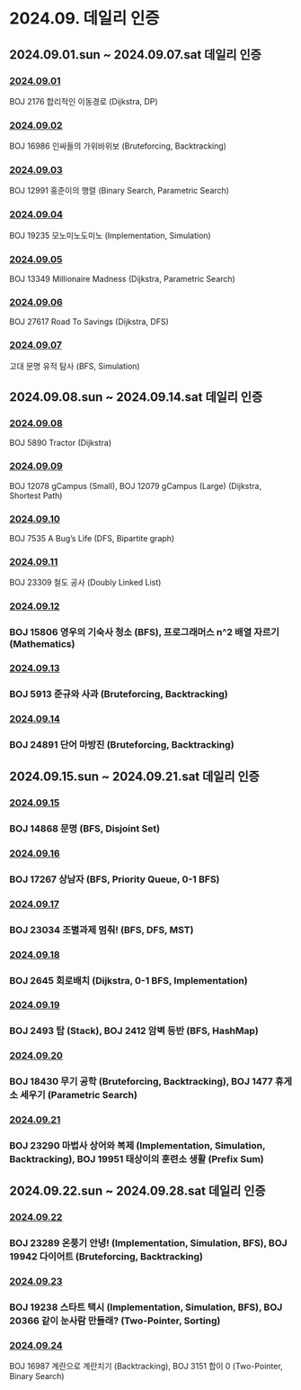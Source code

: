 # 2024.09. 데일리 인증

## 2024.09.01.sun ~ 2024.09.07.sat 데일리 인증

### [2024.09.01](https://github.com/jwelyl/daily_certification/blob/main/2024/09/01/24_09_01_daily_certification.md)
BOJ 2176 합리적인 이동경로 (Dijkstra, DP)

### [2024.09.02](https://github.com/jwelyl/daily_certification/blob/main/2024/09/02/24_09_02_daily_certification.md)
BOJ 16986 인싸들의 가위바위보 (Bruteforcing, Backtracking)

### [2024.09.03](https://github.com/jwelyl/daily_certification/blob/main/2024/09/03/24_09_03_daily_certification.md)
BOJ 12991 홍준이의 행렬 (Binary Search, Parametric Search)

### [2024.09.04](https://github.com/jwelyl/daily_certification/blob/main/2024/09/04/24_09_04_daily_certification.md)
BOJ 19235 모노미노도미노 (Implementation, Simulation)

### [2024.09.05](https://github.com/jwelyl/daily_certification/blob/main/2024/09/05/24_09_05_daily_certification.md)
BOJ 13349 Millionaire Madness (Dijkstra, Parametric Search)

### [2024.09.06](https://github.com/jwelyl/daily_certification/blob/main/2024/09/06/24_09_06_daily_certification.md)
BOJ 27617 Road To Savings (Dijkstra, DFS)

### [2024.09.07](https://github.com/jwelyl/daily_certification/blob/main/2024/09/07/24_09_07_daily_certification.md)
고대 문명 유적 탐사 (BFS, Simulation)

## 2024.09.08.sun ~ 2024.09.14.sat 데일리 인증

### [2024.09.08](https://github.com/jwelyl/daily_certification/blob/main/2024/09/08/24_09_08_daily_certification.md)
BOJ 5890 Tractor (Dijkstra)

### [2024.09.09](https://github.com/jwelyl/daily_certification/blob/main/2024/09/09/24_09_09_daily_certification.md)
BOJ 12078 gCampus (Small), BOJ 12079 gCampus (Large) (Dijkstra, Shortest Path)

### [2024.09.10](https://github.com/jwelyl/daily_certification/blob/main/2024/09/10/24_09_10_daily_certification.md)
BOJ 7535 A Bug’s Life (DFS, Bipartite graph)

### [2024.09.11](https://github.com/jwelyl/daily_certification/blob/main/2024/09/11/24_09_11_daily_certification.md)
BOJ 23309 철도 공사 (Doubly Linked List)

### [2024.09.12](https://github.com/jwelyl/daily_certification/blob/main/2024/09/12/24_09_12_daily_certification.md)
### BOJ 15806 영우의 기숙사 청소 (BFS), 프로그래머스 n^2 배열 자르기 (Mathematics)

### [2024.09.13](https://github.com/jwelyl/daily_certification/blob/main/2024/09/13/24_09_13_daily_certification.md)
### BOJ 5913 준규와 사과 (Bruteforcing, Backtracking)

### [2024.09.14](https://github.com/jwelyl/daily_certification/blob/main/2024/09/14/24_09_14_daily_certification.md)
### BOJ 24891 단어 마방진 (Bruteforcing, Backtracking)

## 2024.09.15.sun ~ 2024.09.21.sat 데일리 인증

### [2024.09.15](https://github.com/jwelyl/daily_certification/blob/main/2024/09/15/24_09_15_daily_certification.md)
### BOJ 14868 문명 (BFS, Disjoint Set)

### [2024.09.16](https://github.com/jwelyl/daily_certification/blob/main/2024/09/16/24_09_16_daily_certification.md)
### BOJ 17267 상남자 (BFS, Priority Queue, 0-1 BFS)

### [2024.09.17](https://github.com/jwelyl/daily_certification/blob/main/2024/09/17/24_09_17_daily_certification.md)
### BOJ 23034 조별과제 멈춰! (BFS, DFS, MST)

### [2024.09.18](https://github.com/jwelyl/daily_certification/blob/main/2024/09/18/24_09_18_daily_certification.md)
### BOJ 2645 회로배치 (Dijkstra, 0-1 BFS, Implementation)

### [2024.09.19](https://github.com/jwelyl/daily_certification/blob/main/2024/09/19/24_09_19_daily_certification.md)
### BOJ 2493 탑 (Stack), BOJ 2412 암벽 등반 (BFS, HashMap)

### [2024.09.20](https://github.com/jwelyl/daily_certification/blob/main/2024/09/20/24_09_20_daily_certification.md)
### BOJ 18430 무기 공학 (Bruteforcing, Backtracking), BOJ 1477 휴게소 세우기 (Parametric Search)

### [2024.09.21](https://github.com/jwelyl/daily_certification/blob/main/2024/09/21/24_09_21_daily_certification.md)
### BOJ 23290 마법사 상어와 복제 (Implementation, Simulation, Backtracking), BOJ 19951 태상이의 훈련소 생활 (Prefix Sum)

## 2024.09.22.sun ~ 2024.09.28.sat 데일리 인증
### [2024.09.22](https://github.com/jwelyl/daily_certification/blob/main/2024/09/22/24_09_22_daily_certification.md)
### BOJ 23289 온풍기 안녕! (Implementation, Simulation, BFS), BOJ 19942 다이어트 (Bruteforcing, Backtracking)

### [2024.09.23](https://github.com/jwelyl/daily_certification/blob/main/2024/09/23/24_09_23_daily_certification.md)
### BOJ 19238 스타트 택시 (Implementation, Simulation, BFS), BOJ 20366 같이 눈사람 만들래? (Two-Pointer, Sorting)

### [2024.09.24](https://github.com/jwelyl/daily_certification/blob/main/2024/09/24/24_09_24_daily_certification.md)
BOJ 16987 계란으로 계란치기 (Backtracking), BOJ 3151 합이 0 (Two-Pointer, Binary Search)
